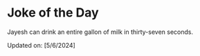 # Joke of the Day

<!-- #joke -->
Jayesh can drink an entire gallon of milk in thirty-seven seconds.

Updated on: [5/6/2024]
<!-- #jokeEnd -->
